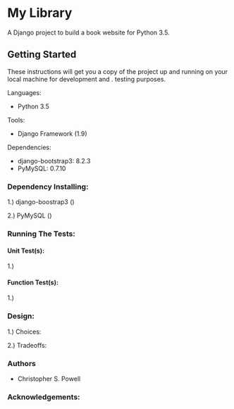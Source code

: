 # My Library

A Django project to build a book website for Python 3.5.

## Getting Started

These instructions will get you a copy of 
the project up and running on your 
local machine for development and .
testing purposes.

Languages:

- Python 3.5

Tools:

- Django Framework (1.9)

Dependencies:

- django-bootstrap3: 8.2.3
- PyMySQL: 0.7.10

### Dependency Installing:

1.) django-boostrap3 ()

2.) PyMySQL ()


### Running The Tests:


#### Unit Test(s):

1.)

#### Function Test(s):

1.)

### Design:

1.) Choices:

2.) Tradeoffs:

### Authors

- Christopher S. Powell

### Acknowledgements:


